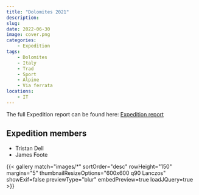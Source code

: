 ```yaml
---
title: "Dolomites 2021"
description: 
slug: 
date: 2022-06-30
image: cover.png
categories:
    - Expedition
tags:
    - Dolomites
    - Italy
    - Trad
    - Sport
    - Alpine
    - Via ferrata
locations:
    - IT
---
```


The full Expedition report can be found here:
[Expedition report](/documents/dolomites_2021.pdf)

## Expedition members
- Tristan Dell
- James Foote

{{< gallery match="images/*" sortOrder="desc" rowHeight="150" margins="5" thumbnailResizeOptions="600x600 q90 Lanczos" showExif=false previewType="blur" embedPreview=true loadJQuery=true >}}
